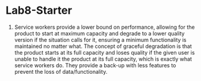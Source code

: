 # Lab8-Starter

1. Service workers provide a lower bound on performance, allowing for the product to start at maximum capacity and degrade to a lower quality version if the situation calls for it, ensuring a minimum functionality is maintained no matter what. The concept of graceful degradation is that the product starts at its full capacity and loses quality if the given user is unable to handle it the product at its full capacity, which is exactly what service workers do. They provide a back-up with less features to prevent the loss of data/functionality.